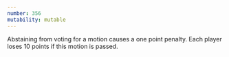 ```yaml
---
number: 356
mutability: mutable
---
```


Abstaining from voting for a motion causes a one point penalty. Each player loses 10 points if this motion is passed.
